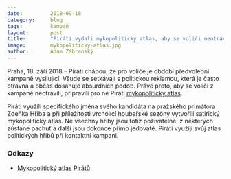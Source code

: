 ```yaml
---
date:         2018-09-18
category:     blog
tags:         kampaň
layout:       post
title:        "Piráti vydali mykopolitický atlas, aby se voliči neotrávili předvolební kampaní"
image:        mykopoliticky-atlas.jpg
author:       Adam Zábranský
---
```


Praha, 18. září 2018 – Piráti chápou, že pro voliče je období předvolební kampaně vysilující. Všude se setkávají s politickou reklamou, která je často otravná a občas dosahuje absurdních podob. Právě proto, aby se voliči z kampaně neotrávili, připravili pro ně Piráti [mykopolitický atlas](https://a.pirati.cz/praha/pdf/mykopoliticky-atlas-prahy.pdf).

Piráti využili specifického jména svého kandidáta na pražského primátora Zdeňka Hřiba a při příležitosti vrcholící houbařské sezóny vytvořili satirický mykopolitický atlas. Ne všechny hřiby jsou totiž poživatelné: z některých zůstane pachuť a další jsou dokonce přímo jedovaté. Piráti využijí svůj atlas politických hřibů při kontaktní kampani.

### Odkazy

* [Mykopolitický atlas Pirátů](https://a.pirati.cz/praha/pdf/mykopoliticky-atlas-prahy.pdf)

